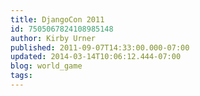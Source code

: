 ```yaml
---
title: DjangoCon 2011
id: 7505067824108985148
author: Kirby Urner
published: 2011-09-07T14:33:00.000-07:00
updated: 2014-03-14T10:06:12.444-07:00
blog: world_game
tags: 
---
```


